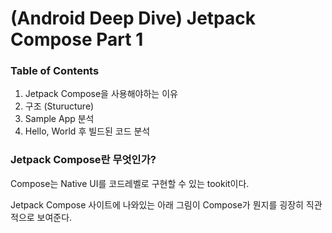 # (Android Deep Dive) Jetpack Compose Part 1



### Table of Contents

1. Jetpack Compose을 사용해야하는 이유
2. 구조 (Sturucture)
3. Sample App 분석
4. Hello, World 후 빌드된 코드 분석



### Jetpack Compose란 무엇인가?

Compose는 Native UI를 코드레벨로 구현할 수 있는 tookit이다.

Jetpack Compose 사이트에 나와있는 아래 그림이 Compose가 뭔지를 굉장히 직관적으로 보여준다.

